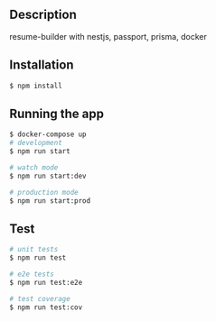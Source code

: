 ## Description

resume-builder with nestjs, passport, prisma, docker

## Installation

```bash
$ npm install
```

## Running the app

```bash
$ docker-compose up
# development
$ npm run start

# watch mode
$ npm run start:dev

# production mode
$ npm run start:prod
```

## Test

```bash
# unit tests
$ npm run test

# e2e tests
$ npm run test:e2e

# test coverage
$ npm run test:cov
```
